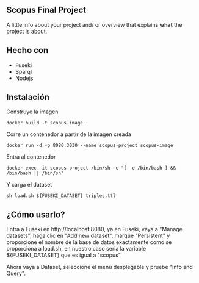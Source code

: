 ## Scopus Final Project

A little info about your project and/ or overview that explains **what** the project is about.

## Hecho con

- Fuseki
- Sparql
- Nodejs

## Instalación

Construye la imagen

```
docker build -t scopus-image .
```

Corre un contenedor a partir de la imagen creada

```
docker run -d -p 8080:3030 --name scopus-project scopus-image
```

Entra al contenedor

```
docker exec -it scopus-project /bin/sh -c "[ -e /bin/bash ] && /bin/bash || /bin/sh"
```

Y carga el dataset

```
sh load.sh ${FUSEKI_DATASET} triples.ttl
```

## ¿Cómo usarlo?

Entra a Fuseki en http://localhost:8080, ya en Fuseki, vaya a "Manage datasets", haga clic en "Add new dataset", marque "Persistent" y proporcione el nombre de la base de datos exactamente como se proporciona a load.sh, en nuestro caso seria la variable \${FUSEKI_DATASET} que es igual a "scopus"

Ahora vaya a Dataset, seleccione el menú desplegable y pruebe "Info and Query".
